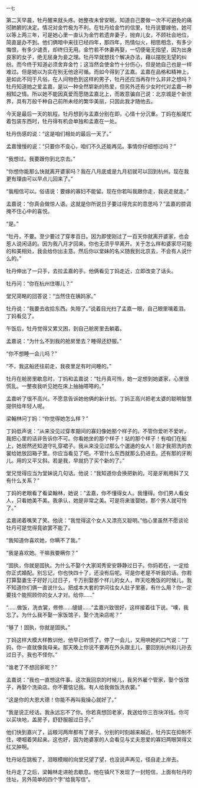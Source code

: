     一七 

   第二天早晨，牡丹醒来就头疼。她整夜未曾安眠，知道自己要做一次不可避免的痛彻肺腑的决定。情况对金竹极为不利。在牡丹给金竹的信里，牡丹说要嫁他，她可以等上两三年，可是她心里一直认为金竹若遗弃妻子，抛弃儿女，不顾社会地位，简直是办不到。他们俩暗中来往已经四年，那四年，热情似火，相思相念，有多少悔恨，有多少谴责，却终归无用。金竹若不休妻再娶，一切便毫无指望，因为出身良家的女子，绝无屈身为妾之理。牡丹早就想找个解决办法，藉以摆脱无望的纠纷。而今终于知道必须舍弃金竹；这当然会使金竹十分伤心，但是她自己也是一样难过。但是她以为实在别无他途可循。而如今得到了孟嘉。孟嘉在品格和精神上，是如此不同于凡俗。在人间物色到这样的男子，牡丹还应当再存什么非非之想吗？牡丹知道她之爱孟嘉，是以一种全然崭新的热爱，但另外还有少女时代对孟嘉一种相知之情。所以她不能因真爱而愿随孟嘉北上，而故意骗自己说：北京城是个新世界，具有万般千种自己前所未经的繁华美丽，只因此我才随他去。

   今天是最后一天的航程。牡丹想到与孟嘉分别在即，心情十分沉重。丁妈在船尾忙着包装东西时，牡丹得有机会单独和孟嘉在一处。

   牡丹伤感的说：“这是咱们相处的最后一天了。”

   孟嘉慢慢的说：“只要你不变心，咱们不久还能再见。事情你仔细想过吗？”

   “我想过。我要跟你到北京去。”

   “你想你能那么快就离开婆家吗？我在八月底或是九月初就可以回到杭州。现在我更有理由可以早点儿回来了。”

   “我相信可以。俗语说：要嫁的寡妇不能留。现在你若叫我跟你走，我说走就走。”

   孟嘉说：“你真会做惊人语。这就是你所说日子要过得充实的意思吗？”孟嘉的腔调掩不住心中的喜悦。

   “是。”

   “牡丹，不要。至少要过了穿孝百日。因为即使刚过了一百天你就离开婆家，也会惹人说闲话的。因为我八月才回来，你也无须乎早离开。关于怎么样和婆家尽可能的和美相处，我会给你出主意。然后你以堂妹的名义随我到北京去，不会有人说什么的。”

   牡丹伸出了一只手，去拉孟嘉的手。他俩看见丁妈走近，立即改变了话头。

   牡丹问：“你在杭州住哪儿？”

   堂兄简略的回答说：“当然住在姨妈家。”

   牡丹说：“我要去收拾东西。失陪了。”说着目光扫了孟嘉一眼，自己眼里噙着泪。丁妈看见了。

   午饭后，牡丹觉得又累又困，到自己舱房里去躺着。

   孟嘉说：“为什么不到我的舱房里去？睡得还舒服。”

   “你不想睡一会儿吗？”

   “不，我这船还往前走，我夜里足有时间睡的。”

   牡丹在舱房里歇息时，丁妈和孟嘉说：“牡丹真可怜，她一定想到她婆家，心里很慌乱。一整夜我听见她在床上抽抽嗒嗒的。”

   孟嘉听了很不高兴。不愿意告诉她他俩的新计划。丁妈正高兴把老太婆的聪明智慧提供给年轻人呢。

   梁翰林问丁妈：“你觉得她怎么样？”

   丁妈低声说：“从来没见过穿孝期间的寡妇像她那个样子的。不管你爱听不爱听，我把心里的话非告诉你不可。你看她坐的那个样子！站的那个样子！有咱们在船上，她居然还知道守礼穿裙子。我从来没见过那么个邋遢的女人！刚才我把洗的衣裳给她放回箱子里。你应当看见了吧。不管什么东西就那么扔进去。还有那的牙刷儿。用的又平又斜。若是我，早就扔了买个新的了。”

   堂兄觉得应当为堂妹说几句话。他说：“我知道你会换把新的。可是牙刷用斜了又有什么关系？”

   丁妈的老眼看了看梁翰林，她说：“孟嘉，你不懂得女人。我懂得。你们男人看女人，只看她美不美。我承认，她是非常之美。可是将来谁娶她，那个男人就可怜了。”

   孟嘉闭着嘴笑了笑。他说：“我觉得这个女人又漂亮又聪明。”他心里虽然不愿谈论牡丹可是觉得竟欲罢不能了。

   “我知道你喜欢她，你瞒不了我。”

   “我是喜欢她。干嘛我要瞒你？”

   “固执，你就是固执。为什么不娶个大家闺秀安安静静过日子。你妈若在，一定给你正式婚配。别忘记，你也快四十了，还没有后呢。可是你老是不听我的话。你若打算娶妻生子好好儿过日子，千万别娶那个样儿的女人，昨天吃晚饭的时候儿，我不知道你们俩一直说什么。把成本大套的学问往女人肚子里塞，有什么用？你一定要找个能照顾你的女人才对。给你……”

   “……做饭，洗衣裳，修修……缝缝……”孟嘉兴致很好，这样接着往下说。“噢，我忘了。为什么我不娶一家饭馆子，娶个洗染店呢？”

   “够了！固执，你就是固执。”

   丁妈这样大模大样教训他，他早已听惯了。停了一会儿，又用哄她的口气说：“丁妈，你一直就像我母亲。那天晚上你说不要再在外头跟主儿，要回到杭州和儿孙去过日子。我也不怪你。”

   “谁老了不想回家呢？”

   孟嘉说：“我也一直想这件事。这次我回京的时候儿，我另外雇个管家，娶个饭馆子，再娶个洗染店。你不要惦记我。有人给我做饭洗衣裳。”

   “这是你的大恩大德！你能不再叫我操心就好了。”

   “我是说正经话。我永远忘不了你。你若真想回老家，我送给你三百块洋钱。你可以买块地，盖房子，舒舒服服过日子。”

   他们快到嘉兴了，运粮河两岸都有了房子。分别的时刻越来越近，牡丹实在抑制不住，哽咽着哭起来。这也好，因为她婆家的人会看见与丈夫恩爱的寡妇两眼哭得又红又肿啊。

   牡丹站在跳板了，泪眼模糊的向堂兄望了望，也没说声再见，径自走上岸去。

   牡丹走了之后，梁翰林走进舱去歇息。他在镇尺下发现了一封短信，上面有牡丹的住址，另外简单的四个字“给我写信”。

